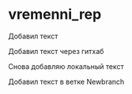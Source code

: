 # vremenni_rep

Добавил текст

Добавил текст через гитхаб

Снова добавляю локальный текст

Добавил текст в ветке Newbranch
